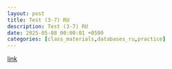 ```yaml
---
layout: post
title: Test (3-7) RU
description: Test (3-7) RU
date: 2025-05-08 00:00:01 +0500
categories: [class_materials,databases_ru,practice]
---
```


[link](https://docs.google.com/forms/d/e/1FAIpQLSdmFyl6xPmlFwXIvGxo2J7nAtgJ3wbmgs4sWgjIq6oMdaOZnw/viewform?usp=dialog)